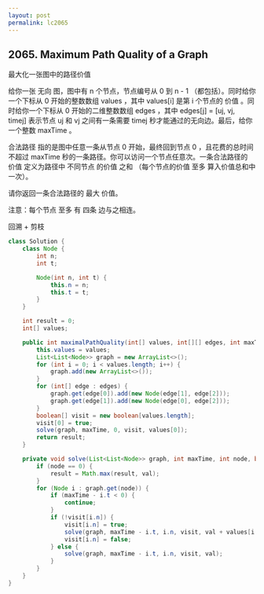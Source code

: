 ```yaml
---
layout: post
permalink: lc2065 
---
```


## 2065. Maximum Path Quality of a Graph

最大化一张图中的路径价值

给你一张 无向 图，图中有 n 个节点，节点编号从 0 到 n - 1 （都包括）。同时给你一个下标从 0 开始的整数数组 values ，其中 values[i] 是第 i 个节点的 价值 。同时给你一个下标从 0 开始的二维整数数组 edges ，其中 edges[j] = [uj, vj, timej] 表示节点 uj 和 vj 之间有一条需要 timej 秒才能通过的无向边。最后，给你一个整数 maxTime 。

合法路径 指的是图中任意一条从节点 0 开始，最终回到节点 0 ，且花费的总时间 不超过 maxTime 秒的一条路径。你可以访问一个节点任意次。一条合法路径的 价值 定义为路径中 不同节点 的价值 之和 （每个节点的价值 至多 算入价值总和中一次）。

请你返回一条合法路径的 最大 价值。

注意：每个节点 至多 有 四条 边与之相连。

回溯 + 剪枝

```java
class Solution {
    class Node {
        int n;
        int t;

        Node(int n, int t) {
            this.n = n;
            this.t = t;
        }
    }

    int result = 0;
    int[] values;

    public int maximalPathQuality(int[] values, int[][] edges, int maxTime) {
        this.values = values;
        List<List<Node>> graph = new ArrayList<>();
        for (int i = 0; i < values.length; i++) {
            graph.add(new ArrayList<>());
        }
        for (int[] edge : edges) {
            graph.get(edge[0]).add(new Node(edge[1], edge[2]));
            graph.get(edge[1]).add(new Node(edge[0], edge[2]));
        }
        boolean[] visit = new boolean[values.length];
        visit[0] = true;
        solve(graph, maxTime, 0, visit, values[0]);
        return result;
    }

    private void solve(List<List<Node>> graph, int maxTime, int node, boolean[] visit, int val) {
        if (node == 0) {
            result = Math.max(result, val);
        }
        for (Node i : graph.get(node)) {
            if (maxTime - i.t < 0) {
                continue;
            }
            if (!visit[i.n]) {
                visit[i.n] = true;
                solve(graph, maxTime - i.t, i.n, visit, val + values[i.n]);
                visit[i.n] = false;
            } else {
                solve(graph, maxTime - i.t, i.n, visit, val);
            }
        }
    }
}
```